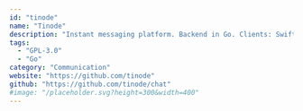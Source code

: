 ```yaml
---
id: "tinode"
name: "Tinode"
description: "Instant messaging platform. Backend in Go. Clients: Swift iOS, Java Android, JS webapp, scriptable command line; chatbots."
tags:
  - "GPL-3.0"
  - "Go"
category: "Communication"
website: "https://github.com/tinode"
github: "https://github.com/tinode/chat"
#image: "/placeholder.svg?height=300&width=400"
---
```


